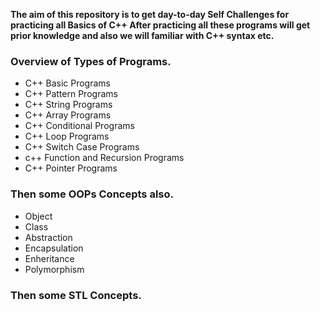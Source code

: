 **The aim of this repository is to get day-to-day Self Challenges for practicing all Basics of C++ After practicing all these programs will get prior knowledge and also we will familiar with C++ syntax etc.**
### Overview of Types of Programs.
- C++ Basic Programs
- C++ Pattern Programs
- C++ String Programs
- C++ Array Programs
- C++ Conditional Programs 
- C++ Loop Programs
- C++ Switch Case Programs
- c++ Function and Recursion Programs
- C++ Pointer Programs

### Then some OOPs Concepts also.
 - Object
 - Class
 - Abstraction
 - Encapsulation
 - Enheritance
 - Polymorphism

### Then some STL Concepts.
